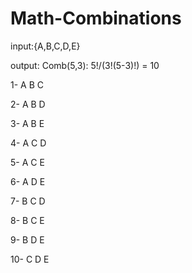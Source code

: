 # Math-Combinations

input:{A,B,C,D,E}


output: Comb(5,3): 5!/(3!(5-3)!) = 10
   
   1- A B C 
    
   2- A B D 
    
   3- A B E 
    
   4- A C D 
    
   5- A C E 
    
   6- A D E 
    
   7- B C D 
    
   8- B C E 
    
   9- B D E 
    
   10- C D E 


